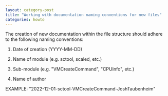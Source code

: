 ```yaml
---
layout: category-post
title: "Working with documentation naming conventions for new files"
categories: howto
---
```


The creation of new documentation within the file structure should adhere to the following naming conventions:

1. Date of creation (YYYY-MM-DD)

2. Name of module (e.g. sctool, scaled, etc.)

3. Sub-module (e.g. "VMCreateCommand", "CPUInfo", etc.)

4. Name of author

EXAMPLE: "2022-12-01-sctool-VMCreateCommand-JoshTaubenheim"
